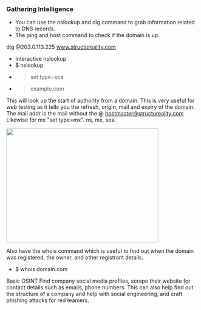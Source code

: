 ### Gathering Intelligence
- You can use the nslookup and dig command to grab information related to DNS records.
- The ping and host command to check if the domain is up.

dig @203.0.113.225 www.structureality.com
- Interactive nslookup
- $ nslookup
- > set type=soa
- > example.com

This will look up the start of authority from a domain. This is very useful for web testing as it tells you the
refresh, origin, mail and expiry of the domain. The mail addr is the mail without the @
hostmaster@structureality.com
Likewise for mx "set type=mx". ns, mx, soa.

<img src="https://github.com/user-attachments/assets/534d5958-62ef-4ec6-bec6-81d8e7b28884" width="400" height="300">

Also have the whois command which is useful to find out when the domain was registered, the owner,
and other registrant details.
- $ whois domain.com

Basic OSINT
Find company social media profiles, scrape their website for contact details such as emails, phone
numbers. This can also help find out the structure of a company and help with social engineering, and
craft phishing attacks for red teamers. 
